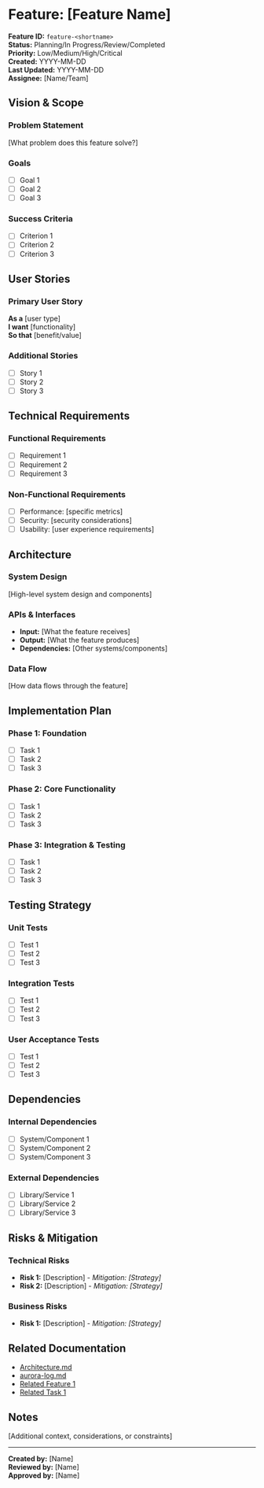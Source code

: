 # Feature: [Feature Name]

**Feature ID:** `feature-<shortname>`  
**Status:** Planning/In Progress/Review/Completed  
**Priority:** Low/Medium/High/Critical  
**Created:** YYYY-MM-DD  
**Last Updated:** YYYY-MM-DD  
**Assignee:** [Name/Team]  

## Vision & Scope

### Problem Statement
[What problem does this feature solve?]

### Goals
- [ ] Goal 1
- [ ] Goal 2
- [ ] Goal 3

### Success Criteria
- [ ] Criterion 1
- [ ] Criterion 2
- [ ] Criterion 3

## User Stories

### Primary User Story
**As a** [user type]  
**I want** [functionality]  
**So that** [benefit/value]  

### Additional Stories
- [ ] Story 1
- [ ] Story 2
- [ ] Story 3

## Technical Requirements

### Functional Requirements
- [ ] Requirement 1
- [ ] Requirement 2
- [ ] Requirement 3

### Non-Functional Requirements
- [ ] Performance: [specific metrics]
- [ ] Security: [security considerations]
- [ ] Usability: [user experience requirements]

## Architecture

### System Design
[High-level system design and components]

### APIs & Interfaces
- **Input:** [What the feature receives]
- **Output:** [What the feature produces]
- **Dependencies:** [Other systems/components]

### Data Flow
[How data flows through the feature]

## Implementation Plan

### Phase 1: Foundation
- [ ] Task 1
- [ ] Task 2
- [ ] Task 3

### Phase 2: Core Functionality
- [ ] Task 1
- [ ] Task 2
- [ ] Task 3

### Phase 3: Integration & Testing
- [ ] Task 1
- [ ] Task 2
- [ ] Task 3

## Testing Strategy

### Unit Tests
- [ ] Test 1
- [ ] Test 2
- [ ] Test 3

### Integration Tests
- [ ] Test 1
- [ ] Test 2
- [ ] Test 3

### User Acceptance Tests
- [ ] Test 1
- [ ] Test 2
- [ ] Test 3

## Dependencies

### Internal Dependencies
- [ ] System/Component 1
- [ ] System/Component 2
- [ ] System/Component 3

### External Dependencies
- [ ] Library/Service 1
- [ ] Library/Service 2
- [ ] Library/Service 3

## Risks & Mitigation

### Technical Risks
- **Risk 1:** [Description] - *Mitigation: [Strategy]*
- **Risk 2:** [Description] - *Mitigation: [Strategy]*

### Business Risks
- **Risk 1:** [Description] - *Mitigation: [Strategy]*

## Related Documentation

- [Architecture.md](../Architecture.md)
- [aurora-log.md](../aurora-log.md)
- [Related Feature 1](feature-related1.md)
- [Related Task 1](../tasks/task-related1.md)

## Notes

[Additional context, considerations, or constraints]

---

**Created by:** [Name]  
**Reviewed by:** [Name]  
**Approved by:** [Name]
